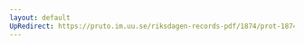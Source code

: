 ```yaml
---
layout: default
UpRedirect: https://pruto.im.uu.se/riksdagen-records-pdf/1874/prot-1874--fk--221/prot-1874--fk--221_008.pdf
---
```

